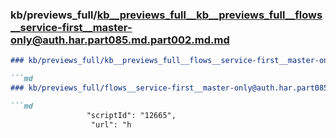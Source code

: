 ### kb/previews_full/kb__previews_full__kb__previews_full__flows__service-first__master-only@auth.har.part085.md.part002.md.md

```md
### kb/previews_full/kb__previews_full__flows__service-first__master-only@auth.har.part085.md.part002.md

```md
### kb/previews_full/flows__service-first__master-only@auth.har.part085.md (part 002)

```md
                 "scriptId": "12665",
                  "url": "h
```

```

```

```
